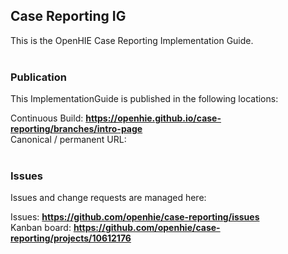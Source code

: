 Case Reporting IG
---
This is the OpenHIE Case Reporting Implementation Guide.
<br> </br>
###
### Publication
This ImplementationGuide is published in the following locations:

Continuous Build: __https://openhie.github.io/case-reporting/branches/intro-page__  
Canonical / permanent URL: 
<br> </br>

### Issues
Issues and change requests are managed here:  

Issues:  __https://github.com/openhie/case-reporting/issues__  
Kanban board:  __https://github.com/openhie/case-reporting/projects/10612176__  

